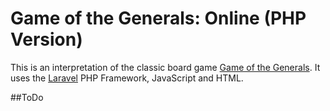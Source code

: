 # Game of the Generals: Online (PHP Version)

This is an interpretation of the classic board game [Game of the Generals](http://en.wikipedia.org/wiki/Game_of_the_Generals). It uses the [Laravel](http://laravel.com)
PHP Framework, JavaScript and HTML.

##ToDo
